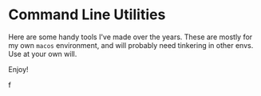 # Command Line Utilities

Here are some handy tools I've made over the years.
These are mostly for my own `macos` environment, and will probably need tinkering in other envs.
Use at your own will.

Enjoy!

f
